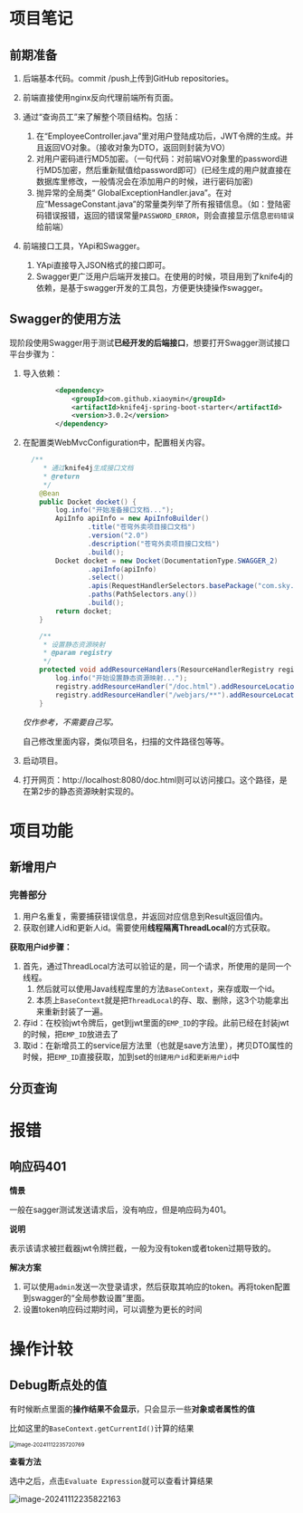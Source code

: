 # 项目笔记

## 前期准备



1. 后端基本代码。commit /push上传到GitHub repositories。
2. 前端直接使用nginx反向代理前端所有页面。
3. 通过“查询员工”来了解整个项目结构。包括：

   1. 在“EmployeeController.java”里对用户登陆成功后，JWT令牌的生成。并且返回VO对象。（接收对象为DTO，返回则封装为VO）
   2. 对用户密码进行MD5加密。（一句代码：对前端VO对象里的password进行MD5加密，然后重新赋值给password即可）(已经生成的用户就直接在数据库里修改，一般情况会在添加用户的时候，进行密码加密)
   3. 抛异常的全局类“ GlobalExceptionHandler.java”。在对应“MessageConstant.java”的常量类列举了所有报错信息。（如：登陆密码错误报错，返回的错误常量`PASSWORD_ERROR`，则会直接显示信息`密码错误`给前端）
4. 前端接口工具，YApi和Swagger。

   1. YApi直接导入JSON格式的接口即可。
   2. Swagger更广泛用户后端开发接口。在使用的时候，项目用到了knife4j的依赖，是基于swagger开发的工具包，方便更快捷操作swagger。






## Swagger的使用方法

现阶段使用Swagger用于测试**已经开发的后端接口**，想要打开Swagger测试接口平台步骤为：

1. 导入依赖：

   ```xml
           <dependency>
               <groupId>com.github.xiaoymin</groupId>
               <artifactId>knife4j-spring-boot-starter</artifactId>
               <version>3.0.2</version>
           </dependency>
   ```

2. 在配置类WebMvcConfiguration中，配置相关内容。

   ```java
     /**
        * 通过knife4j生成接口文档
        * @return
        */
       @Bean
       public Docket docket() {
           log.info("开始准备接口文档...");
           ApiInfo apiInfo = new ApiInfoBuilder()
                   .title("苍穹外卖项目接口文档")
                   .version("2.0")
                   .description("苍穹外卖项目接口文档")
                   .build();
           Docket docket = new Docket(DocumentationType.SWAGGER_2)
                   .apiInfo(apiInfo)
                   .select()
                   .apis(RequestHandlerSelectors.basePackage("com.sky.controller"))    //指定要扫描的包
                   .paths(PathSelectors.any())
                   .build();
           return docket;
       }
   
       /**
        * 设置静态资源映射
        * @param registry
        */
       protected void addResourceHandlers(ResourceHandlerRegistry registry) {
           log.info("开始设置静态资源映射...");
           registry.addResourceHandler("/doc.html").addResourceLocations("classpath:/META-INF/resources/");
           registry.addResourceHandler("/webjars/**").addResourceLocations("classpath:/META-INF/resources/webjars/");
       }
   ```

   *仅作参考，不需要自己写。*

   自己修改里面内容，类似项目名，扫描的文件路径包等等。

3. 启动项目。

4. 打开网页：http://localhost:8080/doc.html则可以访问接口。这个路径，是在第2步的静态资源映射实现的。



# 项目功能

## 新增用户



### 完善部分

1. 用户名重复，需要捕获错误信息，并返回对应信息到Result返回值内。
2. 获取创建人id和更新人id。需要使用**线程隔离ThreadLocal**的方式获取。

**获取用户id步骤：**

1. 首先，通过ThreadLocal方法可以验证的是，同一个请求，所使用的是同一个线程。
   1. 然后就可以使用Java线程库里的方法`BaseContext`，来存或取一个id。
   2. 本质上`BaseContext`就是把`ThreadLocal`的存、取、删除，这3个功能拿出来重新封装了一遍。
2. 存id：在校验jwt令牌后，get到jwt里面的`EMP_ID`的字段。此前已经在封装jwt的时候，把`EMP_ID`放进去了
3. 取id：在新增员工的service层方法里（也就是save方法里），拷贝DTO属性的时候，把`EMP_ID`直接获取，加到set的`创建用户id`和`更新用户id`中



## 分页查询





# 报错

## 响应码401

**情景**

一般在sagger测试发送请求后，没有响应，但是响应码为401。

**说明**

表示该请求被拦截器jwt令牌拦截，一般为没有token或者token过期导致的。

**解决方案**

1. 可以使用`admin`发送一次登录请求，然后获取其响应的token。再将token配置到swagger的“全局参数设置”里面。
2. 设置token响应码过期时间，可以调整为更长的时间



# 操作计较

## Debug断点处的值

有时候断点里面的**操作结果不会显示**，只会显示一些**对象或者属性的值**

比如这里的`BaseContext.getCurrentId()`计算的结果

<img src="C:\Users\Neil\AppData\Roaming\Typora\typora-user-images\image-20241112235720769.png" alt="image-20241112235720769" style="zoom:67%;" />

**查看方法**

选中之后，点击`Evaluate Expression`就可以查看计算结果

![image-20241112235822163](C:\Users\Neil\AppData\Roaming\Typora\typora-user-images\image-20241112235822163.png)

